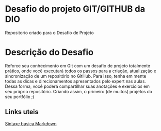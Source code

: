 # Desafio do projeto GIT/GITHUB da DIO
Repositorio criado para o Desafio de Projeto

# Descrição do Desafio

Reforce seu conhecimento em Git com um desafio de projeto totalmente prático, onde você executará todos os passos para a criação, atualização e sincronização de um repositório no GitHub. Para isso, tenha em mente todas as dicas e direcionamentos apresentados pelo expert nas aulas. Dessa forma, você poderá compartilhar suas anotações e exercícios em seu próprio repositório. Criando assim, o primeiro (de muitos) projetos do seu portfólio ;)

## Links uteis 
[Sintaxe basica Markdown](https://www.markdownguide.org/basic-syntax/)
